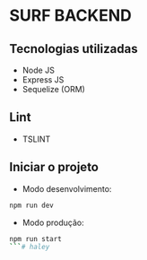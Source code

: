 # SURF BACKEND

## Tecnologias utilizadas
- Node JS
- Express JS
- Sequelize (ORM)

## Lint
- TSLINT 

## Iniciar o projeto
- Modo desenvolvimento: 
```bash
npm run dev
```

- Modo produção: 
```bash
npm run start
```# haley
